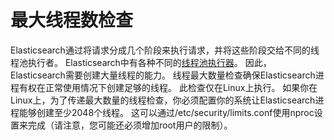 # 最大线程数检查
Elasticsearch通过将请求分成几个阶段来执行请求，并将这些阶段交给不同的线程池执行者。 Elasticsearch中有各种不同的[线程池执行器](https://www.elastic.co/guide/en/elasticsearch/reference/5.4/modules-threadpool.html)。 因此，Elasticsearch需要创建大量线程的能力。 线程最大数量检查确保Elasticsearch进程有权在正常使用情况下创建足够的线程。 此检查仅在Linux上执行。 如果你在Linux上，为了传递最大数量的线程检查，你必须配置你的系统让Elasticsearch进程能够创建至少2048个线程。 这可以通过/etc/security/limits.conf使用nproc设置来完成（请注意，您可能还必须增加root用户的限制）。